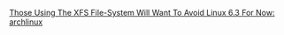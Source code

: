 
[Those Using The XFS File-System Will Want To Avoid Linux 6.3 For Now: archlinux](https://www.reddit.com/r/archlinux/comments/13stqod/those_using_the_xfs_filesystem_will_want_to_avoid)
